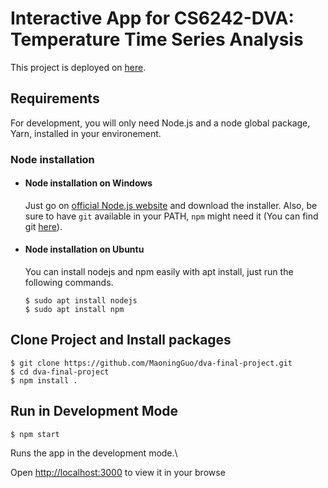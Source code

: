 # Interactive App for CS6242-DVA: Temperature Time Series Analysis

This project is deployed on [here](https://maoningguo.github.io/dva-final-project/).


## Requirements

For development, you will only need Node.js and a node global package, Yarn, installed in your environement.
### Node installation
- #### Node installation on Windows

  Just go on [official Node.js website](https://nodejs.org/) and download the installer.
Also, be sure to have `git` available in your PATH, `npm` might need it (You can find git [here](https://git-scm.com/)).

- #### Node installation on Ubuntu

  You can install nodejs and npm easily with apt install, just run the following commands.

      $ sudo apt install nodejs
      $ sudo apt install npm



## Clone Project and Install packages

    $ git clone https://github.com/MaoningGuo/dva-final-project.git
    $ cd dva-final-project
    $ npm install .

## Run in Development Mode

    $ npm start
Runs the app in the development mode.\

Open [http://localhost:3000](http://localhost:3000) to view it in your browse

